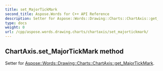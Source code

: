 ```yaml
---
title: set_MajorTickMark
second_title: Aspose.Words for C++ API Reference
description: Setter for Aspose::Words::Drawing::Charts::ChartAxis::get_MajorTickMark. 
type: docs
weight: 0
url: /cpp/aspose.words.drawing.charts/chartaxis/set_majortickmark/
---
```

## ChartAxis.set_MajorTickMark method


Setter for [Aspose::Words::Drawing::Charts::ChartAxis::get_MajorTickMark](./get_majortickmark/).

